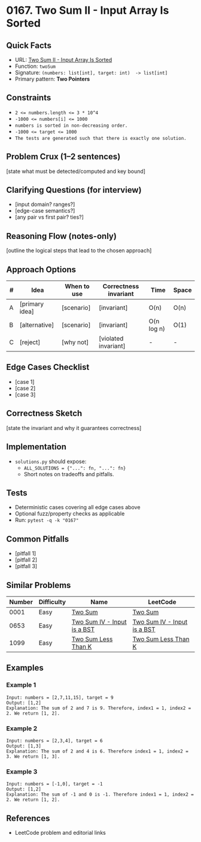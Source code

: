 # 0167. Two Sum II - Input Array Is Sorted

## Quick Facts

- URL: [Two Sum II - Input Array Is Sorted](https://leetcode.com/problems/two-sum-ii-input-array-is-sorted/)
- Function: `twoSum`
- Signature: `(numbers: list[int], target: int)  -> list[int]`
- Primary pattern: **Two Pointers**

## Constraints

- `2 <= numbers.length <= 3 * 10^4`
- `-1000 <= numbers[i] <= 1000`
- `numbers is sorted in non-decreasing order.`
- `-1000 <= target <= 1000`
- `The tests are generated such that there is exactly one solution.`

## Problem Crux (1–2 sentences)

[state what must be detected/computed and key bound]

## Clarifying Questions (for interview)

- [input domain? ranges?]
- [edge-case semantics?]
- [any pair vs first pair? ties?]

## Reasoning Flow (notes-only)

[outline the logical steps that lead to the chosen approach]

## Approach Options

| #   | Idea           | When to use | Correctness invariant | Time       | Space |
| --- | -------------- | ----------- | --------------------- | ---------- | ----- |
| A   | [primary idea] | [scenario]  | [invariant]           | O(n)       | O(n)  |
| B   | [alternative]  | [scenario]  | [invariant]           | O(n log n) | O(1)  |
| C   | [reject]       | [why not]   | [violated invariant]  | -          | -     |

## Edge Cases Checklist

- [case 1]
- [case 2]
- [case 3]

## Correctness Sketch

[state the invariant and why it guarantees correctness]

## Implementation

- `solutions.py` should expose:
    - `ALL_SOLUTIONS = {"...": fn, "...": fn}`
    - Short notes on tradeoffs and pitfalls.

## Tests

- Deterministic cases covering all edge cases above
- Optional fuzz/property checks as applicable
- Run: `pytest -q -k "0167"`

## Common Pitfalls

- [pitfall 1]
- [pitfall 2]
- [pitfall 3]

## Similar Problems

| Number | Difficulty | Name                                                                       | LeetCode                                                                                |
| ------ | ---------- | -------------------------------------------------------------------------- | --------------------------------------------------------------------------------------- |
| 0001   | Easy       | [Two Sum](../0001-two-sum/readme.md)                                       | [Two Sum](https://leetcode.com/problems/two-sum/)                                       |
| 0653   | Easy       | [Two Sum IV - Input is a BST](../0653-two-sum-iv-input-is-a-bst/readme.md) | [Two Sum IV - Input is a BST](https://leetcode.com/problems/two-sum-iv-input-is-a-bst/) |
| 1099   | Easy       | [Two Sum Less Than K](../1099-two-sum-less-than-k/readme.md)               | [Two Sum Less Than K](https://leetcode.com/problems/two-sum-less-than-k/)               |

## Examples

### Example 1

```text
Input: numbers = [2,7,11,15], target = 9
Output: [1,2]
Explanation: The sum of 2 and 7 is 9. Therefore, index1 = 1, index2 = 2. We return [1, 2].
```

### Example 2

```text
Input: numbers = [2,3,4], target = 6
Output: [1,3]
Explanation: The sum of 2 and 4 is 6. Therefore index1 = 1, index2 = 3. We return [1, 3].
```

### Example 3

```text
Input: numbers = [-1,0], target = -1
Output: [1,2]
Explanation: The sum of -1 and 0 is -1. Therefore index1 = 1, index2 = 2. We return [1, 2].
```

## References

- LeetCode problem and editorial links
